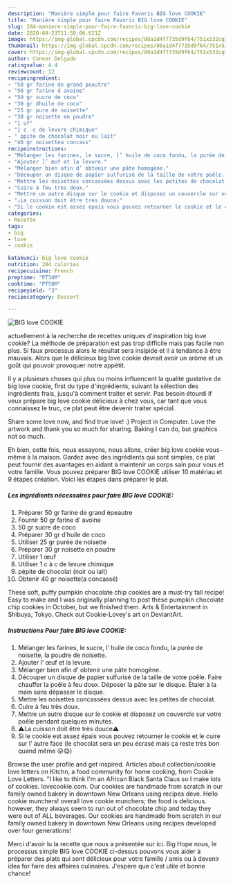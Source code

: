 ```yaml
---
description: "Manière simple pour faire Favoris BIG love COOKIE"
title: "Manière simple pour faire Favoris BIG love COOKIE"
slug: 284-maniere-simple-pour-faire-favoris-big-love-cookie
date: 2020-09-23T11:50:06.621Z
image: https://img-global.cpcdn.com/recipes/08a1d4f7735d9f64/751x532cq70/big-love-cookie-photo-principale-de-la-recette.jpg
thumbnail: https://img-global.cpcdn.com/recipes/08a1d4f7735d9f64/751x532cq70/big-love-cookie-photo-principale-de-la-recette.jpg
cover: https://img-global.cpcdn.com/recipes/08a1d4f7735d9f64/751x532cq70/big-love-cookie-photo-principale-de-la-recette.jpg
author: Connor Delgado
ratingvalue: 4.4
reviewcount: 12
recipeingredient:
- "50 gr farine de grand peautre"
- "50 gr farine d avoine"
- "50 gr sucre de coco"
- "30 gr dhuile de coco"
- "25 gr pure de noisette"
- "30 gr noisette en poudre"
- "1 uf"
- "1 c  c de levure chimique"
- " ppite de chocolat noir ou lait"
- "40 gr noisettea concass"
recipeinstructions:
- "Mélanger les farines, le sucre, l’ huile de coco fondu, la purée de noisette, la poudre de noisette."
- "Ajouter l’ œuf et la levure."
- "Mélanger bien afin d’ obtenir une pâte homogène."
- "Découper un disque de papier sulfurisé de la taille de votre poêle. Faire chauffer la poêle à feu doux. Déposer la pâte sur le disque. Étaler à la main sans dépasser le disque."
- "Mettre les noisettes concassées dessus avec les petites de chocolat."
- "Cuire à feu très doux."
- "Mettre un autre disque sur le cookie et disposez un couvercle sur votre poêle pendant quelques minutes."
- "⚠️La cuisson doit être très douce⚠️"
- "Si le cookie est assez épais vous pouvez retourner le cookie et le cuire sur l’ autre face (le chocolat sera un peu écrasé mais ça reste très bon quand même 😜😋)"
categories:
- Recette
tags:
- big
- love
- cookie

katakunci: big love cookie 
nutrition: 204 calories
recipecuisine: French
preptime: "PT34M"
cooktime: "PT58M"
recipeyield: "3"
recipecategory: Dessert

---
```



![BIG love COOKIE](https://img-global.cpcdn.com/recipes/08a1d4f7735d9f64/751x532cq70/big-love-cookie-photo-principale-de-la-recette.jpg)

actuellement à la recherche de recettes uniques d'inspiration big love cookie? La méthode de préparation est pas trop difficile mais pas facile non plus. Si faux processus alors le résultat sera insipide et il a tendance à être mauvais. Alors que le délicieux big love cookie devrait avoir un arôme et un goût qui pouvoir provoquer notre appétit.

Il y a plusieurs choses qui plus ou moins influencent la qualité gustative de big love cookie, first du type d'ingrédients, suivant la sélection des ingrédients frais, jusqu'à comment traiter et servir. Pas besoin étourdi if veux prépare big love cookie délicieux à chez vous, car tant que vous connaissez le truc, ce plat peut être devenir traiter spécial.

Share some love now, and find true love! :) Project in Computer. Love the artwork and thank you so much for sharing. Baking I can do, but graphics not so much.


Eh bien, cette fois, nous essayons, nous allons, créer big love cookie vous-même à la maison. Gardez avec des ingrédients qui sont simples, ce plat peut fournir des avantages en aidant à maintenir un corps sain pour vous et votre famille. Vous pouvez préparer BIG love COOKIE utiliser 10 matériau et 9 étapes création. Voici les étapes dans préparer le plat.

<!--inarticleads1-->

##### Les ingrédients nécessaires pour faire BIG love COOKIE:

1. Préparer 50 gr farine de grand épeautre
1. Fournir 50 gr farine d’ avoine
1.  50 gr sucre de coco
1. Préparer 30 gr d’huile de coco
1. Utiliser 25 gr purée de noisette
1. Préparer 30 gr noisette en poudre
1. Utiliser 1 œuf
1. Utiliser 1 c à c de levure chimique
1.   pépite de chocolat (noir ou lait)
1. Obtenir 40 gr noisette(a concassé)


These soft, puffy pumpkin chocolate chip cookies are a must-try fall recipe! Easy to make and I was originally planning to post these pumpkin chocolate chip cookies in October, but we finished them. Arts &amp; Entertainment in Shibuya, Tokyo. Check out Cookie-Lovey&#39;s art on DeviantArt. 

<!--inarticleads2-->

##### Instructions Pour faire BIG love COOKIE:

1. Mélanger les farines, le sucre, l’ huile de coco fondu, la purée de noisette, la poudre de noisette.
1. Ajouter l’ œuf et la levure.
1. Mélanger bien afin d’ obtenir une pâte homogène.
1. Découper un disque de papier sulfurisé de la taille de votre poêle. Faire chauffer la poêle à feu doux. Déposer la pâte sur le disque. Étaler à la main sans dépasser le disque.
1. Mettre les noisettes concassées dessus avec les petites de chocolat.
1. Cuire à feu très doux.
1. Mettre un autre disque sur le cookie et disposez un couvercle sur votre poêle pendant quelques minutes.
1. ⚠️La cuisson doit être très douce⚠️
1. Si le cookie est assez épais vous pouvez retourner le cookie et le cuire sur l’ autre face (le chocolat sera un peu écrasé mais ça reste très bon quand même 😜😋)


Browse the user profile and get inspired. Articles about collection/cookie love letters on Kitchn, a food community for home cooking, from Cookie Love Letters. &#34;I like to think I&#39;m an African Black Santa Claus so I make lots of cookies. lovecookie.com. Our cookies are handmade from scratch in our family owned bakery in downtown New Orleans using recipes deve. Hello cookie munchers! overall love cookie munchers; the food is delicious. however, they always seem to run out of chocolate chip and today they were out of ALL beverages. Our cookies are handmade from scratch in our family owned bakery in downtown New Orleans using recipes developed over four generations! 


Merci d'avoir lu la recette que nous a présentée sur ici. Big Hope nous, le processus simple BIG love COOKIE ci-dessus pouvons vous aider à préparer des plats qui sont délicieux pour votre famille / amis ou à devenir idea for faire des affaires culinaires. J'espère que c'est utile et bonne chance!

